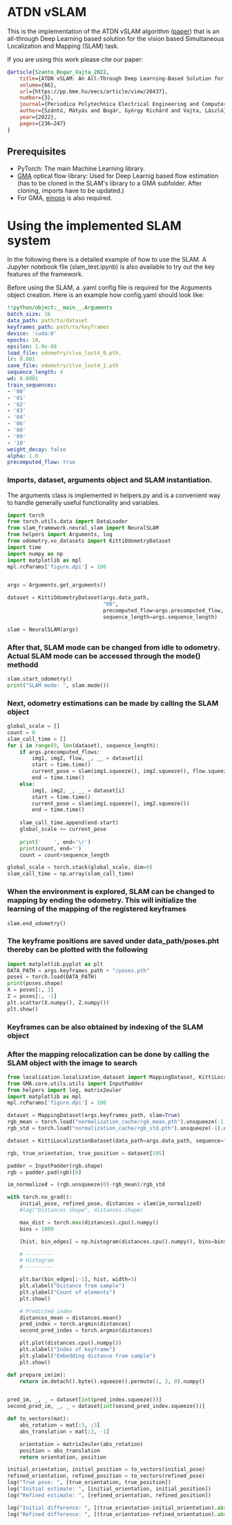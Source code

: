 # ATDN vSLAM
This is the implementation of the ATDN vSLAM algorithm ([paper](https://pp.bme.hu/eecs/article/view/20437)) that is an all-through Deep Learning based solution for the vision based Simultaneous Localization and Mapping (SLAM) task.

If you are using this work please cite our paper:
```bibtex
@article{Szanto_Bogar_Vajta_2022, 
    title={ATDN vSLAM: An All-Through Deep Learning-Based Solution for Visual Simultaneous Localization and Mapping},
    volume={66},
    url={https://pp.bme.hu/eecs/article/view/20437},
    number={3},
    journal={Periodica Polytechnica Electrical Engineering and Computer Science},
    author={Szántó, Mátyás and Bogár, György Richárd and Vajta, László},
    year={2022},
    pages={236–247}
}
```

## Prerequisites
- PyTorch: The main Machine Learning library.
- [GMA](https://github.com/zacjiang/GMA) optical flow library: Used for Deep Learnig based flow estimation (has to be cloned in the SLAM's library to a GMA subfolder. After cloning, imports have to be updated.)
- For GMA, [einops](https://github.com/arogozhnikov/einops) is also required.

# Using the implemented SLAM system
In the following there is a detailed example of how to use the SLAM. A Jupyter notebook file (slam_test.ipynb) is also available to try out the key features of the framework.

 Before using the SLAM, a .yaml config file is required for the Arguments object creation. Here is an example how config.yaml should look like:
 ```yaml
!!python/object:__main__.Arguments
batch_size: 16
data_path: path/to/dataset
keyframes_path: path/to/keyframes
device: 'cuda:0'
epochs: 10,
epsilon: 1.0e-08
load_file: odometry/clvo_last4_0.pth,
lr: 0.001
save_file: odometry/clvo_last4_1.pth
sequence_length: 4
wd: 0.0001
train_sequences:
- '00'
- '01'
- '02'
- '03'
- '04'
- '06'
- '08'
- '09'
- '10' 
weight_decay: false
alpha: 1.0
precomputed_flow: true

 ```

### Imports, dataset, arguments object and SLAM instantiation.
The arguments class is implemented in helpers.py and is a convenient way to handle generally useful functionality and variables.

```python
import torch
from torch.utils.data import DataLoader
from slam_framework.neural_slam import NeuralSLAM
from helpers import Arguments, log
from odometry.vo_datasets import KittiOdometryDataset
import time
import numpy as np
import matplotlib as mpl
mpl.rcParams['figure.dpi'] = 100


args = Arguments.get_arguments()

dataset = KittiOdometryDataset(args.data_path, 
                               "00", 
                               precomputed_flow=args.precomputed_flow, 
                               sequence_length=args.sequence_length)

slam = NeuralSLAM(args)
```

### After that, SLAM mode can be changed from idle to odometry. Actual SLAM mode can be accessed through the mode() methodd

```python
slam.start_odometry()
print("SLAM mode: ", slam.mode())
```

### Next, odometry estimations can be made by calling the SLAM object

```python
global_scale = []
count = 0
slam_call_time = []
for i in range(0, len(dataset), sequence_length):
    if args.precomputed_flows:
        img1, img2, flow, _, __ = dataset[i]
        start = time.time()
        current_pose = slam(img1.squeeze(), img2.squeeze(), flow.squeeze())
        end = time.time()
    else:
        img1, img2, _, __ = dataset[i]
        start = time.time()
        current_pose = slam(img1.squeeze(), img2.squeeze())
        end = time.time()
        
    slam_call_time.append(end-start)
    global_scale += current_pose
    
    print('    ', end='\r')
    print(count, end='')
    count = count+sequence_length

global_scale = torch.stack(global_scale, dim=0)
slam_call_time = np.array(slam_call_time)
```

### When the environment is explored, SLAM can be changed to mapping by ending the odometry. This will initialize the learning of the mapping of the registered keyframes

```python
slam.end_odometry()
```

### The keyframe positions are saved under data_path/poses.pht thereby can be plotted with the following

```python
import matplotlib.pyplot as plt
DATA_PATH = args.keyframes_path + "/poses.pth"
poses = torch.load(DATA_PATH)
print(poses.shape)
X = poses[:, 3]
Z = poses[:, -1]
plt.scatter(X.numpy(), Z.numpy())
plt.show()
```

### Keyframes can be also obtained by indexing of the SLAM object
### After the mapping relocalization can be done by calling the SLAM object with the image to search

```python
from localization.localization_dataset import MappingDataset, KittiLocalizationDataset
from GMA.core.utils.utils import InputPadder
from helpers import log, matrix2euler
import matplotlib as mpl
mpl.rcParams['figure.dpi'] = 100

dataset = MappingDataset(args.keyframes_path, slam=True)
rgb_mean = torch.load("normalization_cache/rgb_mean.pth").unsqueeze(-1).unsqueeze(-1).unsqueeze(0)
rgb_std = torch.load("normalization_cache/rgb_std.pth").unsqueeze(-1).unsqueeze(-1).unsqueeze(0)

dataset = KittiLocalizationDataset(data_path=args.data_path, sequence="00")

rgb, true_orientation, true_position = dataset[195]

padder = InputPadder(rgb.shape)
rgb = padder.pad(rgb)[0]

im_normalized = (rgb.unsqueeze(0)-rgb_mean)/rgb_std

with torch.no_grad():
    initial_pose, refined_pose, distances = slam(im_normalized)
    #log("Distances shape", distances.shape)

    max_dist = torch.max(distances).cpu().numpy()
    bins = 1000

    [hist, bin_edges] = np.histogram(distances.cpu().numpy(), bins=bins)

    # ---------
    # Histogram
    # ---------

    plt.bar(bin_edges[:-1], hist, width=5)
    plt.xlabel("Distance from sample")
    plt.ylabel("Count of elements")
    plt.show()

    # Predicted index
    distances_mean = distances.mean()
    pred_index = torch.argmin(distances)
    second_pred_index = torch.argmin(distances)

    plt.plot(distances.cpu().numpy())
    plt.xlabel("Index of keyframe")
    plt.ylabel("Embedding distance from sample")
    plt.show()

def prepare_im(im):
    return im.detach().byte().squeeze().permute(1, 2, 0).numpy()


pred_im, _, _ = dataset[int(pred_index.squeeze())]
second_pred_im, _, _ = dataset[int(second_pred_index.squeeze())]

def to_vectors(mat):
    abs_rotation = mat[:3, :3]
    abs_translation = mat[:3, -1]

    orientation = matrix2euler(abs_rotation)
    position = abs_translation
    return orientation, position

initial_orientation, initial_position = to_vectors(initial_pose)
refined_orientation, refined_position = to_vectors(refined_pose)
log("True pose: ", [true_orientation, true_position])
log("Initial estimate: ", [initial_orientation, initial_position])
log("Refined estimate: ", [refined_orientation, refined_position])

log("Initial difference: ", [(true_orientation-initial_orientation).abs().sum(), (true_position-initial_position).abs().sum()])
log("Refined difference: ", [(true_orientation-refined_orientation).abs().sum(), (true_position-refined_position).abs().sum()])
```

